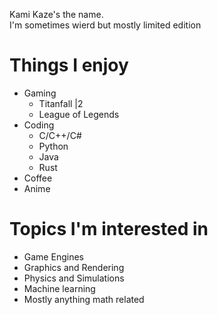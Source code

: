 Kami Kaze's the name.</br>
I'm sometimes wierd but mostly limited edition

# Things I enjoy
- Gaming
  * Titanfall |2
  * League of Legends
- Coding
  * C/C++/C#
  * Python
  * Java
  * Rust
- Coffee
- Anime

# Topics I'm interested in
- Game Engines
- Graphics and Rendering
- Physics and Simulations
- Machine learning
- Mostly anything math related

<!---
Kaze-Kami/Kaze-Kami is a ✨ special ✨ repository because its `README.md` (this file) appears on your GitHub profile.
You can click the Preview link to take a look at your changes.
--->
